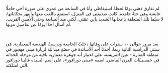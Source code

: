 لم تفارق ذهني يومًا لحظةُ استيقاظي وأنا في السابعة من عمري على صورة أخي حاملًا عايشة وهي جثةٌ جامدة. كانت صديقتي في المنزل، استمتع باللعب معها وأنبهر بحكاياتها، لا سيّما تلك المتعلقة بإعجابها الشديد بابن عمّتي، لكني منذ السابعة وحتى الأمس القريب، لم أسأل أحدًا يومًا عن تفاصيل موتها.

<br>

بعد مرور حوالى ١٠ سنوات على وفاتها دخلتُ الجامعة ودرستُ الهندسة المعمارية. في سنتي الدراسية الثانية ربما، أخذَنا أحد الأساتذة في حصّةٍ ميدانيّة لزيارة مبنى مهجور في منطقة المنارة - عين المريسة، على اعتبار أنه جوهرة معمارية باقية من مرحلة الحداثة في خمسينيّات القرن الماضي. اسمه «مبنى دورافور»، على إسم السيدة غالينا دورافور التي امتلكته.
